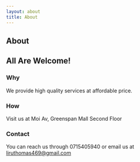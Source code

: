 ```yaml
---
layout: about
title: About
---
```


## About

## All Are Welcome!

### Why

We provide high quality services at affordable price.

### How

Visit us at Moi Av, Greenspan Mall Second Floor

### Contact

You can reach us through 0715405940 or email us at liruthomas469@gmail.com
